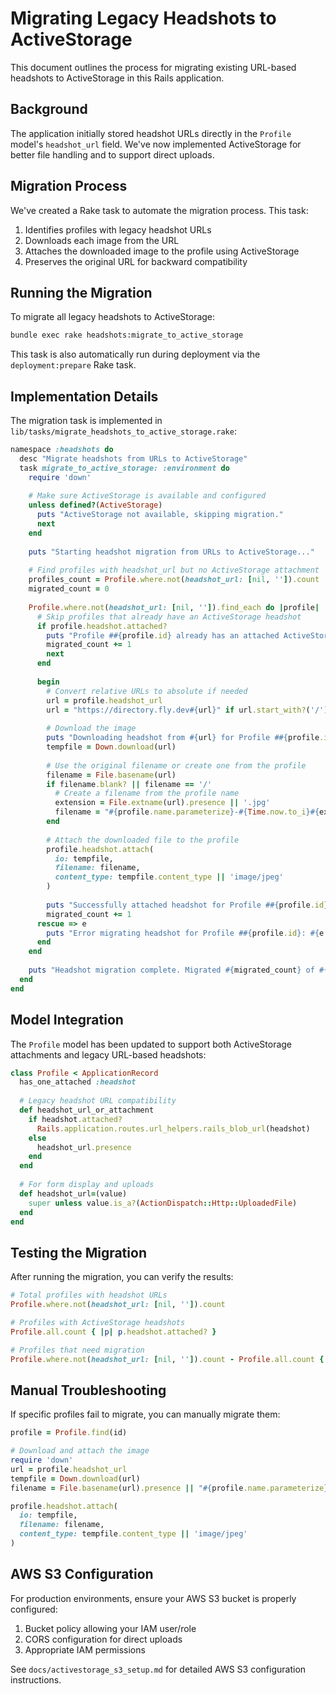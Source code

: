 # Migrating Legacy Headshots to ActiveStorage

This document outlines the process for migrating existing URL-based headshots to ActiveStorage in this Rails application.

## Background

The application initially stored headshot URLs directly in the `Profile` model's `headshot_url` field. We've now implemented ActiveStorage for better file handling and to support direct uploads.

## Migration Process

We've created a Rake task to automate the migration process. This task:

1. Identifies profiles with legacy headshot URLs
2. Downloads each image from the URL
3. Attaches the downloaded image to the profile using ActiveStorage
4. Preserves the original URL for backward compatibility

## Running the Migration

To migrate all legacy headshots to ActiveStorage:

```bash
bundle exec rake headshots:migrate_to_active_storage
```

This task is also automatically run during deployment via the `deployment:prepare` Rake task.

## Implementation Details

The migration task is implemented in `lib/tasks/migrate_headshots_to_active_storage.rake`:

```ruby
namespace :headshots do
  desc "Migrate headshots from URLs to ActiveStorage"
  task migrate_to_active_storage: :environment do
    require 'down'
    
    # Make sure ActiveStorage is available and configured
    unless defined?(ActiveStorage)
      puts "ActiveStorage not available, skipping migration."
      next
    end
    
    puts "Starting headshot migration from URLs to ActiveStorage..."
    
    # Find profiles with headshot_url but no ActiveStorage attachment
    profiles_count = Profile.where.not(headshot_url: [nil, '']).count
    migrated_count = 0
    
    Profile.where.not(headshot_url: [nil, '']).find_each do |profile|
      # Skip profiles that already have an ActiveStorage headshot
      if profile.headshot.attached?
        puts "Profile ##{profile.id} already has an attached ActiveStorage headshot, skipping."
        migrated_count += 1
        next
      end
      
      begin
        # Convert relative URLs to absolute if needed
        url = profile.headshot_url
        url = "https://directory.fly.dev#{url}" if url.start_with?('/')
        
        # Download the image
        puts "Downloading headshot from #{url} for Profile ##{profile.id}"
        tempfile = Down.download(url)
        
        # Use the original filename or create one from the profile
        filename = File.basename(url)
        if filename.blank? || filename == '/'
          # Create a filename from the profile name
          extension = File.extname(url).presence || '.jpg'
          filename = "#{profile.name.parameterize}-#{Time.now.to_i}#{extension}"
        end
        
        # Attach the downloaded file to the profile
        profile.headshot.attach(
          io: tempfile,
          filename: filename,
          content_type: tempfile.content_type || 'image/jpeg'
        )
        
        puts "Successfully attached headshot for Profile ##{profile.id}"
        migrated_count += 1
      rescue => e
        puts "Error migrating headshot for Profile ##{profile.id}: #{e.message}"
      end
    end
    
    puts "Headshot migration complete. Migrated #{migrated_count} of #{profiles_count} profiles."
  end
end
```

## Model Integration

The `Profile` model has been updated to support both ActiveStorage attachments and legacy URL-based headshots:

```ruby
class Profile < ApplicationRecord
  has_one_attached :headshot
  
  # Legacy headshot URL compatibility
  def headshot_url_or_attachment
    if headshot.attached?
      Rails.application.routes.url_helpers.rails_blob_url(headshot)
    else
      headshot_url.presence
    end
  end
  
  # For form display and uploads
  def headshot_url=(value)
    super unless value.is_a?(ActionDispatch::Http::UploadedFile)
  end
end
```

## Testing the Migration

After running the migration, you can verify the results:

```ruby
# Total profiles with headshot URLs
Profile.where.not(headshot_url: [nil, '']).count

# Profiles with ActiveStorage headshots
Profile.all.count { |p| p.headshot.attached? }

# Profiles that need migration
Profile.where.not(headshot_url: [nil, '']).count - Profile.all.count { |p| p.headshot.attached? }
```

## Manual Troubleshooting

If specific profiles fail to migrate, you can manually migrate them:

```ruby
profile = Profile.find(id)

# Download and attach the image
require 'down'
url = profile.headshot_url
tempfile = Down.download(url)
filename = File.basename(url).presence || "#{profile.name.parameterize}-#{Time.now.to_i}.jpg"

profile.headshot.attach(
  io: tempfile,
  filename: filename,
  content_type: tempfile.content_type || 'image/jpeg'
)
```

## AWS S3 Configuration

For production environments, ensure your AWS S3 bucket is properly configured:

1. Bucket policy allowing your IAM user/role
2. CORS configuration for direct uploads
3. Appropriate IAM permissions

See `docs/activestorage_s3_setup.md` for detailed AWS S3 configuration instructions.